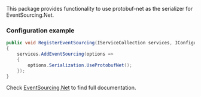 ﻿This package provides functionality to use protobuf-net as the serializer for EventSourcing.Net.

### Configuration example

```csharp
public void RegisterEventSourcing(IServiceCollection services, IConfiguration configuration)  
{  
    services.AddEventSourcing(options =>
    {
        options.Serialization.UseProtobufNet();
    });
}
```

Check [EventSourcing.Net](https://github.com/hmspns/eventsourcing.net) to find full documentation.